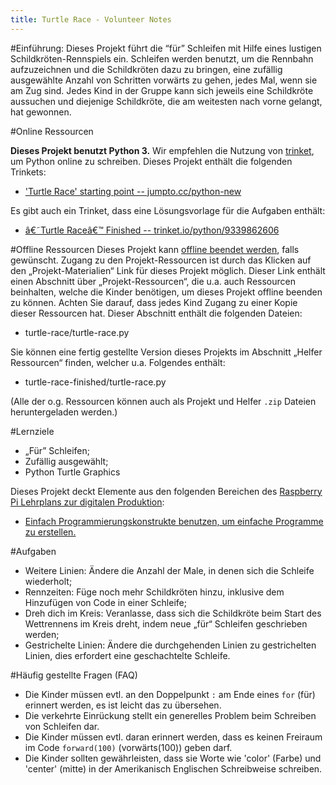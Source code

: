 ```yaml
---
title: Turtle Race - Volunteer Notes 
---
```


#Einführung:
Dieses Projekt führt die “für” Schleifen mit Hilfe eines lustigen Schildkröten-Rennspiels ein. Schleifen werden benutzt, um die Rennbahn aufzuzeichnen und die Schildkröten dazu zu bringen, eine zufällig ausgewählte Anzahl von Schritten vorwärts zu gehen, jedes Mal, wenn sie am Zug sind. Jedes Kind in der Gruppe kann sich jeweils eine Schildkröte aussuchen und diejenige Schildkröte, die am weitesten nach vorne gelangt, hat gewonnen. 

#Online Ressourcen

__Dieses Projekt benutzt Python 3.__ Wir empfehlen die Nutzung von [trinket](https://trinket.io/), um Python online zu schreiben. Dieses Projekt enthält die folgenden Trinkets:

+ ['Turtle Race' starting point -- jumpto.cc/python-new](http://jumpto.cc/python-new)

Es gibt auch ein Trinket, dass eine Lösungsvorlage für die Aufgaben enthält:

+ [â€˜Turtle Raceâ€™ Finished -- trinket.io/python/9339862606](https://trinket.io/python/9339862606)

#Offline Ressourcen
Dieses Projekt kann [offline beendet werden](https://www.codeclubprojects.org/en-GB/resources/python-working-offline/), falls gewünscht. Zugang zu den Projekt-Ressourcen ist durch das Klicken auf den „Projekt-Materialien“ Link für dieses Projekt möglich. Dieser Link enthält einen Abschnitt über „Projekt-Ressourcen“, die u.a. auch Ressourcen beinhalten, welche die Kinder benötigen, um dieses Projekt offline beenden zu können. Achten Sie darauf, dass jedes Kind Zugang zu einer Kopie dieser Ressourcen hat. Dieser Abschnitt enthält die folgenden Dateien:

+ turtle-race/turtle-race.py

Sie können eine fertig gestellte Version dieses Projekts im Abschnitt „Helfer Ressourcen“ finden, welcher u.a. Folgendes enthält:

+ turtle-race-finished/turtle-race.py

(Alle der o.g. Ressourcen können auch als Projekt und Helfer `.zip` Dateien heruntergeladen werden.)

#Lernziele
+ „Für” Schleifen;
+ Zufällig ausgewählt;
+ Python Turtle Graphics

Dieses Projekt deckt Elemente aus den folgenden Bereichen des [Raspberry Pi Lehrplans zur digitalen Produktion](http://rpf.io/curriculum):

+ [Einfach Programmierungskonstrukte benutzen, um einfache Programme zu erstellen.](https://www.raspberrypi.org/curriculum/programming/creator)

#Aufgaben
+ Weitere Linien: Ändere die Anzahl der Male, in denen sich die Schleife wiederholt;
+ Rennzeiten: Füge noch mehr Schildkröten hinzu, inklusive dem Hinzufügen von Code in einer Schleife;
+ Dreh dich im Kreis: Veranlasse, dass sich die Schildkröte beim Start des Wettrennens im Kreis dreht, indem neue „für“ Schleifen geschrieben werden;
+ Gestrichelte Linien:  Ändere die durchgehenden Linien zu gestrichelten Linien, dies erfordert eine geschachtelte Schleife.

#Häufig gestellte Fragen (FAQ)
+ Die Kinder müssen evtl. an den Doppelpunkt `:` am Ende eines `for` (für) erinnert werden, es ist leicht das zu übersehen. 
+ Die verkehrte Einrückung stellt ein generelles Problem beim Schreiben von Schleifen dar.
+ Die Kinder müssen evtl. daran erinnert werden, dass es keinen Freiraum im Code `forward(100)` (vorwärts(100)) geben darf.
+ Die Kinder sollten gewährleisten, dass sie Worte wie 'color' (Farbe) und 'center' (mitte) in der Amerikanisch Englischen Schreibweise schreiben.

